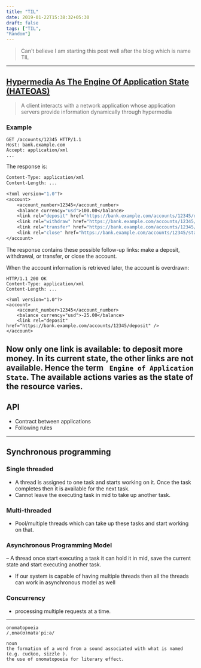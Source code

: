 ```yaml
---
title: "TIL"
date: 2019-01-22T15:38:32+05:30
draft: false
tags: ["TIL",
"Random"]
---
```

> Can't believe I am starting this post well after the blog which is name TIL

---
## [Hypermedia As The Engine Of Application State (HATEOAS)](https://en.wikipedia.org/wiki/HATEOAS)

> A client interacts with a network application whose application servers provide information dynamically through hypermedia

### Example

```
GET /accounts/12345 HTTP/1.1
Host: bank.example.com
Accept: application/xml
...
```
The response is:

```HTTP/1.1 200 OK
Content-Type: application/xml
Content-Length: ...

<?xml version="1.0"?>
<account>
    <account_number>12345</account_number>
    <balance currency="usd">100.00</balance>
    <link rel="deposit" href="https://bank.example.com/accounts/12345/deposit" />
    <link rel="withdraw" href="https://bank.example.com/accounts/12345/withdraw" /> 
    <link rel="transfer" href="https://bank.example.com/accounts/12345/transfer" />
    <link rel="close" href="https://bank.example.com/accounts/12345/status" />
</account>
```
The response contains these possible follow-up links: make a deposit, withdrawal, or transfer, or close the account.

When the account information is retrieved later, the account is overdrawn:
```
HTTP/1.1 200 OK
Content-Type: application/xml
Content-Length: ...

<?xml version="1.0"?>
<account>
    <account_number>12345</account_number>
    <balance currency="usd">-25.00</balance>
    <link rel="deposit" href="https://bank.example.com/accounts/12345/deposit" />
</account>
```
Now only one link is available: to deposit more money. In its current state, the other links are not available. Hence the term  ` Engine of Application State`. The available actions varies as the state of the resource varies.
---
## API
  - Contract between applications
  - Following rules

---


## Synchronous programming 

### Single threaded
 
 - A thread is assigned to one task and starts working on it. Once the task completes then it is available for the next task. 
 - Cannot leave the executing task in mid to take up another task. 


### Multi-threaded
 -  Pool/multiple threads which can take up these tasks and start working on that.
 
 ### Asynchronous Programming Model
 – A thread once start executing a task it can hold it in mid, save the current state and start executing another task.
 - If our system is capable of having multiple threads then all the threads can work in asynchronous model as well
 
 ### Concurrency 
 - processing multiple requests at a time. 


---
```
onomatopoeia
/ˌɒnə(ʊ)matəˈpiːə/

noun
the formation of a word from a sound associated with what is named (e.g. cuckoo, sizzle ).
the use of onomatopoeia for literary effect.
```